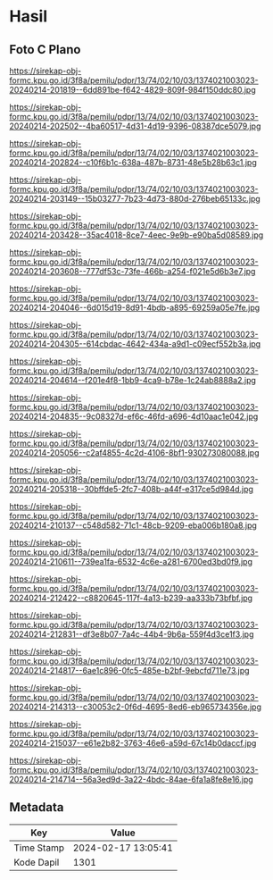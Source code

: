 # Hasil

## Foto C Plano

https://sirekap-obj-formc.kpu.go.id/3f8a/pemilu/pdpr/13/74/02/10/03/1374021003023-20240214-201819--6dd891be-f642-4829-809f-984f150ddc80.jpg

https://sirekap-obj-formc.kpu.go.id/3f8a/pemilu/pdpr/13/74/02/10/03/1374021003023-20240214-202502--4ba60517-4d31-4d19-9396-08387dce5079.jpg

https://sirekap-obj-formc.kpu.go.id/3f8a/pemilu/pdpr/13/74/02/10/03/1374021003023-20240214-202824--c10f6b1c-638a-487b-8731-48e5b28b63c1.jpg

https://sirekap-obj-formc.kpu.go.id/3f8a/pemilu/pdpr/13/74/02/10/03/1374021003023-20240214-203149--15b03277-7b23-4d73-880d-276beb65133c.jpg

https://sirekap-obj-formc.kpu.go.id/3f8a/pemilu/pdpr/13/74/02/10/03/1374021003023-20240214-203428--35ac4018-8ce7-4eec-9e9b-e90ba5d08589.jpg

https://sirekap-obj-formc.kpu.go.id/3f8a/pemilu/pdpr/13/74/02/10/03/1374021003023-20240214-203608--777df53c-73fe-466b-a254-f021e5d6b3e7.jpg

https://sirekap-obj-formc.kpu.go.id/3f8a/pemilu/pdpr/13/74/02/10/03/1374021003023-20240214-204046--6d015d19-8d91-4bdb-a895-69259a05e7fe.jpg

https://sirekap-obj-formc.kpu.go.id/3f8a/pemilu/pdpr/13/74/02/10/03/1374021003023-20240214-204305--614cbdac-4642-434a-a9d1-c09ecf552b3a.jpg

https://sirekap-obj-formc.kpu.go.id/3f8a/pemilu/pdpr/13/74/02/10/03/1374021003023-20240214-204614--f201e4f8-1bb9-4ca9-b78e-1c24ab8888a2.jpg

https://sirekap-obj-formc.kpu.go.id/3f8a/pemilu/pdpr/13/74/02/10/03/1374021003023-20240214-204835--9c08327d-ef6c-46fd-a696-4d10aac1e042.jpg

https://sirekap-obj-formc.kpu.go.id/3f8a/pemilu/pdpr/13/74/02/10/03/1374021003023-20240214-205056--c2af4855-4c2d-4106-8bf1-930273080088.jpg

https://sirekap-obj-formc.kpu.go.id/3f8a/pemilu/pdpr/13/74/02/10/03/1374021003023-20240214-205318--30bffde5-2fc7-408b-a44f-e317ce5d984d.jpg

https://sirekap-obj-formc.kpu.go.id/3f8a/pemilu/pdpr/13/74/02/10/03/1374021003023-20240214-210137--c548d582-71c1-48cb-9209-eba006b180a8.jpg

https://sirekap-obj-formc.kpu.go.id/3f8a/pemilu/pdpr/13/74/02/10/03/1374021003023-20240214-210611--739ea1fa-6532-4c6e-a281-6700ed3bd0f9.jpg

https://sirekap-obj-formc.kpu.go.id/3f8a/pemilu/pdpr/13/74/02/10/03/1374021003023-20240214-212422--c8820645-117f-4a13-b239-aa333b73bfbf.jpg

https://sirekap-obj-formc.kpu.go.id/3f8a/pemilu/pdpr/13/74/02/10/03/1374021003023-20240214-212831--df3e8b07-7a4c-44b4-9b6a-559f4d3ce1f3.jpg

https://sirekap-obj-formc.kpu.go.id/3f8a/pemilu/pdpr/13/74/02/10/03/1374021003023-20240214-214817--6ae1c896-0fc5-485e-b2bf-9ebcfd711e73.jpg

https://sirekap-obj-formc.kpu.go.id/3f8a/pemilu/pdpr/13/74/02/10/03/1374021003023-20240214-214313--c30053c2-0f6d-4695-8ed6-eb965734356e.jpg

https://sirekap-obj-formc.kpu.go.id/3f8a/pemilu/pdpr/13/74/02/10/03/1374021003023-20240214-215037--e61e2b82-3763-46e6-a59d-67c14b0daccf.jpg

https://sirekap-obj-formc.kpu.go.id/3f8a/pemilu/pdpr/13/74/02/10/03/1374021003023-20240214-214714--56a3ed9d-3a22-4bdc-84ae-6fa1a8fe8e16.jpg


## Metadata

| Key        | Value               |
| ---------- | ------------------- |
| Time Stamp | 2024-02-17 13:05:41 |
| Kode Dapil | 1301                |




